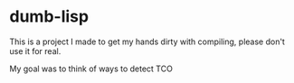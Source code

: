# dumb-lisp

This is a project I made to get my hands dirty with compiling, please don't use it for real.

My goal was to think of ways to detect TCO